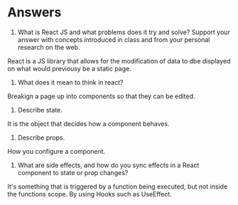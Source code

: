 # Answers

1. What is React JS and what problems does it try and solve? Support your answer with concepts introduced in class and from your personal research on the web.

React is a JS library that allows for the modification of data to dbe displayed on what would previousy be a static page.

1. What does it mean to think in react?

Breakign a page up into components so that they can be edited.

1. Describe state.

It is the object that decides how a component behaves.

1. Describe props.

How you configure a component.

1. What are side effects, and how do you sync effects in a React component to state or prop changes?

It's something that is triggered by a function being executed, but not inside the functions scope.
By using Hooks such as UseEffect.
